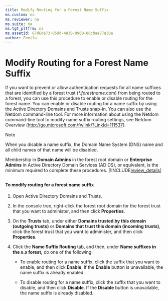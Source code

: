 ```yaml
---
title: Modify Routing for a Forest Name Suffix
ms.custom: na
ms.reviewer: na
ms.suite: na
ms.tgt_pltfrm: na
ms.assetid: 67d6de73-05dd-4838-9960-86cbae77a38a
author: Femila
---
```

# Modify Routing for a Forest Name Suffix
  If you want to prevent or allow authentication requests for all name suffixes that are identified by a forest trust \(\*.*forestname*.com\) from being routed to a forest, you can use this procedure to enable or disable routing for the forest name. You can enable or disable routing for a name suffix by using the Active Directory Domains and Trusts snap\-in. You can also use the Netdom command\-line tool. For more information about using the Netdom command\-line tool to modify name suffix routing settings, see Netdom Overview \([http:\/\/go.microsoft.com\/fwlink\/?LinkId\=111537](http://go.microsoft.com/fwlink/?LinkId=111537)\).  
  
> [!NOTE]  
>  When you disable a name suffix, the Domain Name System \(DNS\) name and all child names of that name will be disabled.  
  
 Membership in **Domain Admins** in the forest root domain or **Enterprise Admins** in Active Directory Domain Services \(AD DS\), or equivalent, is the minimum required to complete these procedures. [!INCLUDE[review_details](../Token/review_details_md.md)]  
  
##  
  
#### To modify routing for a forest name suffix  
  
1.  Open Active Directory Domains and Trusts.  
  
2.  In the console tree, right\-click the forest root domain for the forest trust that you want to administer, and then click **Properties**.  
  
3.  On the **Trusts** tab, under either **Domains trusted by this domain \(outgoing trusts\)** or **Domains that trust this domain \(incoming trusts\)**, click the forest trust that you want to administer, and then click **Properties**.  
  
4.  Click the **Name Suffix Routing** tab, and then, under **Name suffixes in the x.x forest,** do one of the following:  
  
    -   To enable routing for a name suffix, click the suffix that you want to enable, and then click **Enable**. If the **Enable** button is unavailable, the name suffix is already enabled.  
  
    -   To disable routing for a name suffix, click the suffix that you want to disable, and then click **Disable**. If the **Disable** button is unavailable, the name suffix is already disabled.  
  
  